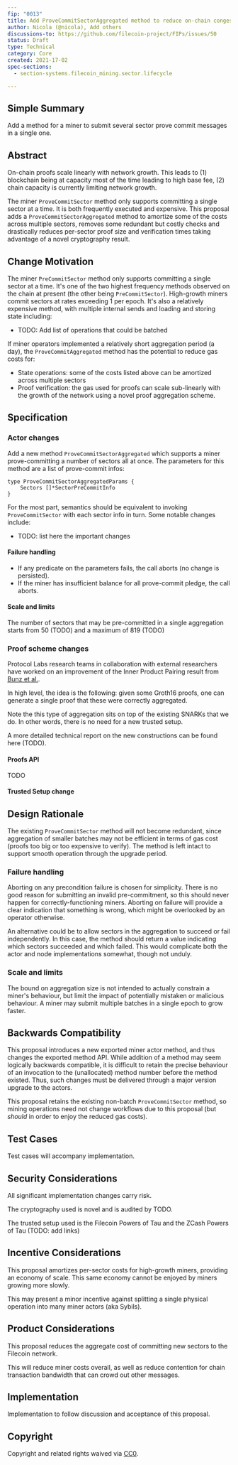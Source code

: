 ```yaml
---
fip: "0013"
title: Add ProveCommitSectorAggregated method to reduce on-chain congestion
author: Nicola (@nicola), Add others
discussions-to: https://github.com/filecoin-project/FIPs/issues/50
status: Draft
type: Technical
category: Core
created: 2021-17-02
spec-sections: 
  - section-systems.filecoin_mining.sector.lifecycle

---
```


## Simple Summary

<!--"If you can't explain it simply, you don't understand it well enough." Provide a simplified and layman-accessible explanation of the FIP.-->
Add a method for a miner to submit several sector prove commit messages in a single one.

## Abstract

<!--A short (~200 word) description of the technical issue being addressed.-->
On-chain proofs scale linearly with network growth. This leads to (1) blockchain being at capacity most of the time leading to high base fee, (2) chain capacity is currently limiting network growth.

The miner `ProveCommitSector` method only supports committing a single sector at a time.
It is both frequently executed and expensive.
This proposal adds a `ProveCommitSectorAggregated` method to amortize some of the costs across multiple sectors, removes some redundant but costly checks and drastically reduces per-sector proof size and verification times taking advantage of a novel cryptography result.


## Change Motivation

<!--The motivation is critical for FIPs that want to change the Filecoin protocol. It should clearly explain why the existing protocol specification is inadequate to address the problem that the FIP solves. FIP submissions without sufficient motivation may be rejected outright.-->

The miner `PreCommitSector` method only supports committing a single sector at a time. 
It's one of the two highest frequency methods observed on the chain at present (the other being `PreCommitSector`). 
High-growth miners commit sectors at rates exceeding 1 per epoch. 
It's also a relatively expensive method, with multiple internal sends and loading and storing state including:

- TODO: Add list of operations that could be batched

If miner operators implemented a relatively short aggregation period (a day), the `ProveCommitAggregated` method has the potential to reduce gas costs for:

- State operations: some of the costs listed above can be amortized across multiple sectors
- Proof verification: the gas used for proofs can scale sub-linearly with the growth of the network using a novel proof aggregation scheme.

## Specification

<!--The technical specification should describe the syntax and semantics of any new feature. The specification should be detailed enough to allow competing, interoperable implementations for any of the current Filecoin implementations. -->

### Actor changes

Add a new method `ProveCommitSectorAggregated` which supports a miner prove-committing a number of sectors all at once.
The parameters for this method are a list of prove-commit infos:

```
type ProveCommitSectorAggregatedParams {
    Sectors []*SectorPreCommitInfo
}
```

For the most part, semantics should be equivalent to invoking `ProveCommitSector` with each sector info in turn. Some notable changes include:

- TODO: list here the important changes

#### Failure handling

- If any predicate on the parameters fails, the call aborts (no change is persisted).
- If the miner has insufficient balance for all prove-commit pledge, the call aborts.

#### Scale and limits

The number of sectors that may be pre-committed in a single aggregation starts from 50 (TODO) and a maximum of 819 (TODO)

### Proof scheme changes

Protocol Labs research teams in collaboration with external researchers have worked on an improvement of the Inner Product Pairing result from [Bunz et al.](https://eprint.iacr.org/2019/1177.pdf).

In high level, the idea is the following: given some Groth16 proofs, one can generate a single proof that these were correctly aggregated.

Note the this type of aggregation sits on top of the existing SNARKs  that we do. In other words, there is no need for a new trusted setup.

A more detailed technical report on the new constructions can be found here (TODO).

#### Proofs API

TODO

#### Trusted Setup change

## Design Rationale

The existing `ProveCommitSector` method will not become redundant, since aggregation of smaller batches may not be efficient in terms of gas cost (proofs too big or too expensive to verify).
The method is left intact to support smooth operation through the upgrade period.

### Failure handling

Aborting on any precondition failure is chosen for simplicity. 
There is no good reason for submitting an invalid pre-commitment, so this should never happen for correctly-functioning miners. 
Aborting on failure will provide a clear indication that something is wrong, which might be overlooked by an operator otherwise.

An alternative could be to allow sectors in the aggregation to succeed or fail independently. 
In this case, the method should return a value indicating which sectors succeeded and which failed.
This would complicate both the actor and node implementations somewhat, though not unduly.

### Scale and limits

The bound on aggregation size is not intended to actually constrain a miner's behaviour, but limit the impact of potentially mistaken or malicious behaviour.
A miner may submit multiple batches in a single epoch to grow faster.


## Backwards Compatibility

This proposal introduces a new exported miner actor method, and thus changes the exported method API. 
While addition of a method may seem logically backwards compatible, it is difficult to retain the precise behaviour of an invocation to the (unallocated) method number before the method existed.
Thus, such changes must be delivered through a major version upgrade to the actors.

This proposal retains the existing non-batch `ProveCommitSector` method, so mining operations need not change workflows due to this proposal (but _should_ in order to enjoy the reduced gas costs).

## Test Cases

Test cases will accompany implementation.

## Security Considerations

All significant implementation changes carry risk.

The cryptography used is novel and is audited by TODO.

The trusted setup used is the Filecoin Powers of Tau and the ZCash Powers of Tau (TODO: add links)

## Incentive Considerations

This proposal amortizes per-sector costs for high-growth miners, providing an economy of scale. This same economy cannot be enjoyed by miners growing more slowly.

This may present a minor incentive against splitting a single physical operation into many miner actors (aka Sybils).

## Product Considerations

This proposal reduces the aggregate cost of committing new sectors to the Filecoin network. 

This will reduce miner costs overall, as well as reduce contention for chain transaction bandwidth that can crowd out other messages.

## Implementation

Implementation to follow discussion and acceptance of this proposal.

## Copyright

Copyright and related rights waived via [CC0](https://creativecommons.org/publicdomain/zero/1.0/).
